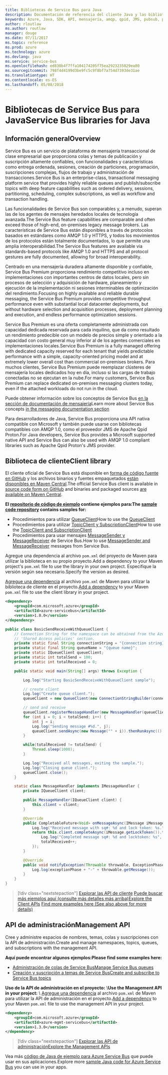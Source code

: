 ```yaml
---
title: Bibliotecas de Service Bus para Java
description: Documentación de referencia del cliente Java y las bibliotecas de administración de Service Bus para Java
keywords: Azure, Java, SDK, API, mensajería, amqp, qpid, JMS, pubsub, pub-sub, agente de mensajes
author: rloutlaw
ms.author: routlaw
manager: douge
ms.date: 07/11/2017
ms.topic: reference
ms.prod: azure
ms.technology: azure
ms.devlang: java
ms.service: service-bus
ms.openlocfilehash: ed830b4f7ffa104174205f75ea2923235029ea80
ms.sourcegitcommit: 798f4d4199d3be9fc5c9f8bf7a754d7393de31ae
ms.translationtype: HT
ms.contentlocale: es-ES
ms.lasthandoff: 05/08/2018
---
```

# <a name="service-bus-libraries-for-java"></a><span data-ttu-id="b0b97-104">Bibliotecas de Service Bus para Java</span><span class="sxs-lookup"><span data-stu-id="b0b97-104">Service Bus libraries for Java</span></span>

## <a name="overview"></a><span data-ttu-id="b0b97-105">Información general</span><span class="sxs-lookup"><span data-stu-id="b0b97-105">Overview</span></span>

<span data-ttu-id="b0b97-106">Service Bus es un servicio de plataforma de mensajería transaccional de clase empresarial que proporciona colas y temas de publicación y suscripción altamente confiables, con funcionalidades y características como entrega ordenada, sesiones, creación de particiones, programación, suscripciones complejas, flujos de trabajo y administración de transacciones.</span><span class="sxs-lookup"><span data-stu-id="b0b97-106">Service Bus is an enterprise-class, transactional messaging platform service that provides highly reliable queues and publish/subscribe topics with deep feature capabilities such as ordered delivery, sessions, partitioning, scheduling, complex subscriptions, as well as workflow and transaction handling.</span></span>

<span data-ttu-id="b0b97-107">Las funcionalidades de Service Bus son comparables y, a menudo, superan las de los agentes de mensajes heredados locales de tecnología avanzada.</span><span class="sxs-lookup"><span data-stu-id="b0b97-107">The Service Bus feature capabilities are comparable and often exceed those of high-end, on-premises legacy message brokers.</span></span> <span data-ttu-id="b0b97-108">Las características de Service Bus están disponibles a través de protocolos basados en estándares como AMQP 1.0 y HTTPS, y todos los movimientos de los protocolos están totalmente documentados, lo que permite una amplia interoperabilidad.</span><span class="sxs-lookup"><span data-stu-id="b0b97-108">The Service Bus features are available via standards-based protocols like AMQP 1.0 and HTTPS and all protocol gestures are fully documented, allowing for broad interoperability.</span></span> 

<span data-ttu-id="b0b97-109">Centrado en una mensajería duradera altamente disponible y confiable, Service Bus Premium proporciona rendimiento competitivo incluso en implementaciones con importantes centros de datos locales, pero sin procesos de selección y adquisición de hardware, planeamiento y ejecución de la implementación ni sesiones interminables de optimización del rendimiento.</span><span class="sxs-lookup"><span data-stu-id="b0b97-109">Focusing on highly available and reliable durable messaging, the Service Bus Premium provides competitive throughput performance even with substantial local datacenter deployments, but without hardware selection and acquisition processes, deployment planning and execution, and endless performance optimization sessions.</span></span> 

<span data-ttu-id="b0b97-110">Service Bus Premium es una oferta completamente administrada con capacidad dedicada reservada para cada inquilino, que da como resultado un rendimiento predecible con un modelo de precios simple y orientado a la capacidad con costo general muy inferior al de los agentes comerciales en implementaciones locales.</span><span class="sxs-lookup"><span data-stu-id="b0b97-110">Service Bus Premium is a fully managed offering with dedicated capacity reserved for each tenant that yields predictable performance with a simple, capacity-oriented pricing model and at extremely lower overall cost than commercial on-premises brokers.</span></span> <span data-ttu-id="b0b97-111">Para muchos clientes, Service Bus Premium puede reemplazar clústeres de mensajería locales dedicados hoy en día, incluso si las cargas de trabajo conectadas no se ejecutan en la nube.</span><span class="sxs-lookup"><span data-stu-id="b0b97-111">For many customers, Service Bus Premium can replace dedicated on-premises messaging clusters today, even if the attached workloads do not run in the cloud.</span></span> 

<span data-ttu-id="b0b97-112">Puede obtener información sobre los conceptos de Service Bus [en la sección de documentación de mensajería](https://docs.microsoft.com/azure/service-bus-messaging/)</span><span class="sxs-lookup"><span data-stu-id="b0b97-112">Learn more about Service Bus concepts [in the messaging documentation section](https://docs.microsoft.com/azure/service-bus-messaging/)</span></span> 

<span data-ttu-id="b0b97-113">Para desarrolladores de Java, Service Bus proporciona una API nativa compatible con Microsoft y también puede usarse con bibliotecas compatibles con AMQP 1.0, como el proveedor JMS de Apache Qpid Proton.</span><span class="sxs-lookup"><span data-stu-id="b0b97-113">For Java developers, Service Bus provides a Microsoft supported native API and Service Bus can also be used with AMQP 1.0 compliant libraries such as Apache Qpid Proton's JMS provider.</span></span>

## <a name="client-library"></a><span data-ttu-id="b0b97-114">Biblioteca de cliente</span><span class="sxs-lookup"><span data-stu-id="b0b97-114">Client library</span></span>

<span data-ttu-id="b0b97-115">El cliente oficial de Service Bus está disponible en [forma de código fuente en GitHub](https://github.com/azure/azure-service-bus-java) y los archivos binarios y fuentes empaquetados [están disponibles en Maven Central](http://search.maven.org/#search%7Cga%7C1%7Ca%3A%22azure-servicebus%22).</span><span class="sxs-lookup"><span data-stu-id="b0b97-115">The official Service Bus client is available in [source code form on GitHub](https://github.com/azure/azure-service-bus-java) and binaries and packaged sources [are available on Maven Central](http://search.maven.org/#search%7Cga%7C1%7Ca%3A%22azure-servicebus%22).</span></span>

<span data-ttu-id="b0b97-116">**El [repositorio de código de ejemplo](https://github.com/Azure/azure-service-bus/blob/master/samples/Java/) contiene ejemplos para:**</span><span class="sxs-lookup"><span data-stu-id="b0b97-116">**The [sample code repository](https://github.com/Azure/azure-service-bus/blob/master/samples/Java/) contains samples for:**</span></span>
* <span data-ttu-id="b0b97-117">Procedimientos para utilizar [QueueClient](https://github.com/Azure/azure-service-bus/blob/master/samples/Java/src/com/microsoft/azure/servicebus/samples/BasicSendReceiveWithQueueClient.java)</span><span class="sxs-lookup"><span data-stu-id="b0b97-117">How to use the [QueueClient](https://github.com/Azure/azure-service-bus/blob/master/samples/Java/src/com/microsoft/azure/servicebus/samples/BasicSendReceiveWithQueueClient.java)</span></span>
* <span data-ttu-id="b0b97-118">Procedimientos para utilizar [TopicClient y SubscriptionClient](https://github.com/Azure/azure-service-bus/blob/master/samples/Java/src/com/microsoft/azure/servicebus/samples/BasicSendReceiveWithTopicSubscriptionClient.java)</span><span class="sxs-lookup"><span data-stu-id="b0b97-118">How to use the [TopicClient and SubscriptionClient](https://github.com/Azure/azure-service-bus/blob/master/samples/Java/src/com/microsoft/azure/servicebus/samples/BasicSendReceiveWithTopicSubscriptionClient.java)</span></span>
* <span data-ttu-id="b0b97-119">Procedimientos para usar mensajes [MessageSender y MessageReceiver](https://github.com/Azure/azure-service-bus/blob/master/samples/Java/src/com/microsoft/azure/servicebus/samples/SendReceiveWithMessageSenderReceiver.java) de Service Bus.</span><span class="sxs-lookup"><span data-stu-id="b0b97-119">How to use [MessageSender and MessageReceiver](https://github.com/Azure/azure-service-bus/blob/master/samples/Java/src/com/microsoft/azure/servicebus/samples/SendReceiveWithMessageSenderReceiver.java) messages from Service Bus.</span></span>

<span data-ttu-id="b0b97-120">Agregue una dependencia al archivo `pom.xml` del proyecto de Maven para utilizar la biblioteca en su propio proyecto.</span><span class="sxs-lookup"><span data-stu-id="b0b97-120">Add a dependency to your Maven project's `pom.xml` file to use the library in your own project.</span></span> <span data-ttu-id="b0b97-121">Especifique la versión según sea necesario.</span><span class="sxs-lookup"><span data-stu-id="b0b97-121">Specify the version as desired.</span></span>

<span data-ttu-id="b0b97-122">[Agregue una dependencia](https://maven.apache.org/guides/getting-started/index.html#How_do_I_use_external_dependencies) al archivo `pom.xml` de Maven para utilizar la biblioteca de cliente en el proyecto.</span><span class="sxs-lookup"><span data-stu-id="b0b97-122">[Add a dependency](https://maven.apache.org/guides/getting-started/index.html#How_do_I_use_external_dependencies) to your Maven `pom.xml` file to use the client library in your project.</span></span>

```XML
<dependency>
    <groupId>com.microsoft.azure</groupId>
    <artifactId>azure-servicebus</artifactId>
    <version>1.0.0</version>
</dependency>
```

```java
public class BasicSendReceiveWithQueueClient {
    // Connection String for the namespace can be obtained from the Azure portal under the
    // 'Shared Access policies' section.
    private static final String connectionString = "{connection string}";
    private static final String queueName = "{queue name}";
    private static IQueueClient queueClient;
    private static int totalSend = 100;
    private static int totalReceived = 0;

    public static void main(String[] args) throws Exception {

        Log.log("Starting BasicSendReceiveWithQueueClient sample");

        // create client
        Log.log("Create queue client.");
        queueClient = new QueueClient(new ConnectionStringBuilder(connectionString, queueName), ReceiveMode.PeekLock);

        // send and receive
        queueClient.registerMessageHandler(new MessageHandler(queueClient), new MessageHandlerOptions(1, false, Duration.ofMinutes(1)));
        for (int i = 0; i < totalSend; i++) {
            int j = i;
            Log.log("Sending message #%d.", j);
            queueClient.sendAsync(new Message("" + i)).thenRunAsync(() -> { Log.log("Sent message #%d.", j);});
        }

        while(totalReceived != totalSend) {
            Thread.sleep(1000);
        }

        Log.log("Received all messages, exiting the sample.");
        Log.log("Closing queue client.");
        queueClient.close();
    }

    static class MessageHandler implements IMessageHandler {
        private IQueueClient client;

        public MessageHandler(IQueueClient client) {
            this.client = client;
        }

        @Override
        public CompletableFuture<Void> onMessageAsync(IMessage iMessage) {
            Log.log("Received message with sq#: %d and lock token: %s.", iMessage.getSequenceNumber(), iMessage.getLockToken());
            return this.client.completeAsync(iMessage.getLockToken()).thenRunAsync(() -> {
                Log.log("Completed message sq#: %d and locktoken: %s", iMessage.getSequenceNumber(), iMessage.getLockToken());
                totalReceived++;
            });
        }

        @Override
        public void notifyException(Throwable throwable, ExceptionPhase exceptionPhase) {
            Log.log(exceptionPhase + "-" + throwable.getMessage());
        }
    }
}
```

> [!div class="nextstepaction"]
> <span data-ttu-id="b0b97-123">[Explorar las API de cliente](/java/api/overview/azure/servicebus/client)
> [Puede buscar más ejemplos aquí (consulte más detalles más arriba)](https://github.com/Azure/azure-service-bus/blob/master/samples/Java/)</span><span class="sxs-lookup"><span data-stu-id="b0b97-123">[Explore the Client APIs](/java/api/overview/azure/servicebus/client)
[Find more examples here (See also above for more details)](https://github.com/Azure/azure-service-bus/blob/master/samples/Java/)</span></span>

## <a name="management-api"></a><span data-ttu-id="b0b97-124">API de administración</span><span class="sxs-lookup"><span data-stu-id="b0b97-124">Management API</span></span>

<span data-ttu-id="b0b97-125">Cree y administre espacios de nombres, temas, colas y suscripciones con la API de administración.</span><span class="sxs-lookup"><span data-stu-id="b0b97-125">Create and manage namespaces, topics, queues, and subscriptions with the management API.</span></span>

<span data-ttu-id="b0b97-126">**Aquí puede encontrar algunos ejemplos:**</span><span class="sxs-lookup"><span data-stu-id="b0b97-126">**Please find some examples here:**</span></span>
* [<span data-ttu-id="b0b97-127">Administración de colas de Service Bus</span><span class="sxs-lookup"><span data-stu-id="b0b97-127">Manage Service Bus queues</span></span>](https://github.com/Azure-Samples/service-bus-java-manage-queue-with-basic-features)
* [<span data-ttu-id="b0b97-128">Creación y suscripción a temas de Service Bus</span><span class="sxs-lookup"><span data-stu-id="b0b97-128">Create and subscribe to Service Bus topics</span></span>](https://github.com/Azure-Samples/service-bus-java-manage-publish-subscribe-with-basic-features)

<span data-ttu-id="b0b97-129">**Uso de la API de administración en el proyecto:**
\\</span><span class="sxs-lookup"><span data-stu-id="b0b97-129">**Use the Management API in your project:**
\\</span></span>
<span data-ttu-id="b0b97-130">[Agregue una dependencia](https://maven.apache.org/guides/getting-started/index.html#How_do_I_use_external_dependencies) al archivo `pom.xml` de Maven para utilizar la API de administración en el proyecto.</span><span class="sxs-lookup"><span data-stu-id="b0b97-130">[Add a dependency](https://maven.apache.org/guides/getting-started/index.html#How_do_I_use_external_dependencies) to your Maven `pom.xml` file to use the management API in your project.</span></span>  

```XML
<dependency>
    <groupId>com.microsoft.azure</groupId>
    <artifactId>azure-mgmt-servicebus</artifactId>
    <version>1.3.0</version>
</dependency>
```

> [!div class="nextstepaction"]
> [<span data-ttu-id="b0b97-131">Explorar las API de administración</span><span class="sxs-lookup"><span data-stu-id="b0b97-131">Explore the Management APIs</span></span>](/java/api/overview/azure/servicebus/management)

<span data-ttu-id="b0b97-132">Vea más [código de Java de ejemplo para Azure Service Bus](https://azure.microsoft.com/resources/samples/?platform=java&term=bus) que puede usar en sus aplicaciones.</span><span class="sxs-lookup"><span data-stu-id="b0b97-132">Explore more [sample Java code for Azure Service Bus](https://azure.microsoft.com/resources/samples/?platform=java&term=bus) you can use in your apps.</span></span>
